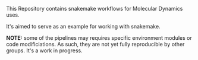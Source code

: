 This Repository contains snakemake workflows for Molecular Dynamics uses.  

It's aimed to serve as an example for working with snakemake.

**NOTE:** some of the pipelines may requires specific environment modules or code modificiations. As such, they are not yet fully reproducible by other groups. It's a work in progress. 
